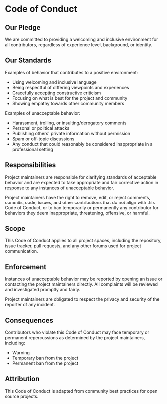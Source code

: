# Code of Conduct

## Our Pledge

We are committed to providing a welcoming and inclusive environment for all contributors, regardless of experience level, background, or identity.

## Our Standards

Examples of behavior that contributes to a positive environment:

* Using welcoming and inclusive language
* Being respectful of differing viewpoints and experiences
* Gracefully accepting constructive criticism
* Focusing on what is best for the project and community
* Showing empathy towards other community members

Examples of unacceptable behavior:

* Harassment, trolling, or insulting/derogatory comments
* Personal or political attacks
* Publishing others' private information without permission
* Spam or off-topic discussions
* Any conduct that could reasonably be considered inappropriate in a professional setting

## Responsibilities

Project maintainers are responsible for clarifying standards of acceptable behavior and are expected to take appropriate and fair corrective action in response to any instances of unacceptable behavior.

Project maintainers have the right to remove, edit, or reject comments, commits, code, issues, and other contributions that do not align with this Code of Conduct, or to ban temporarily or permanently any contributor for behaviors they deem inappropriate, threatening, offensive, or harmful.

## Scope

This Code of Conduct applies to all project spaces, including the repository, issue tracker, pull requests, and any other forums used for project communication.

## Enforcement

Instances of unacceptable behavior may be reported by opening an issue or contacting the project maintainers directly. All complaints will be reviewed and investigated promptly and fairly.

Project maintainers are obligated to respect the privacy and security of the reporter of any incident.

## Consequences

Contributors who violate this Code of Conduct may face temporary or permanent repercussions as determined by the project maintainers, including:

* Warning
* Temporary ban from the project
* Permanent ban from the project

## Attribution

This Code of Conduct is adapted from community best practices for open source projects.
